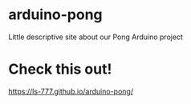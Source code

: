 # arduino-pong

 Little descriptive site about our Pong Arduino project 

# Check this out! 

https://ls-777.github.io/arduino-pong/


